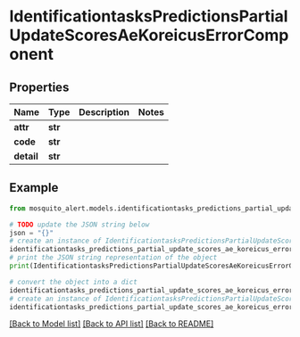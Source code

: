# IdentificationtasksPredictionsPartialUpdateScoresAeKoreicusErrorComponent


## Properties

Name | Type | Description | Notes
------------ | ------------- | ------------- | -------------
**attr** | **str** |  | 
**code** | **str** |  | 
**detail** | **str** |  | 

## Example

```python
from mosquito_alert.models.identificationtasks_predictions_partial_update_scores_ae_koreicus_error_component import IdentificationtasksPredictionsPartialUpdateScoresAeKoreicusErrorComponent

# TODO update the JSON string below
json = "{}"
# create an instance of IdentificationtasksPredictionsPartialUpdateScoresAeKoreicusErrorComponent from a JSON string
identificationtasks_predictions_partial_update_scores_ae_koreicus_error_component_instance = IdentificationtasksPredictionsPartialUpdateScoresAeKoreicusErrorComponent.from_json(json)
# print the JSON string representation of the object
print(IdentificationtasksPredictionsPartialUpdateScoresAeKoreicusErrorComponent.to_json())

# convert the object into a dict
identificationtasks_predictions_partial_update_scores_ae_koreicus_error_component_dict = identificationtasks_predictions_partial_update_scores_ae_koreicus_error_component_instance.to_dict()
# create an instance of IdentificationtasksPredictionsPartialUpdateScoresAeKoreicusErrorComponent from a dict
identificationtasks_predictions_partial_update_scores_ae_koreicus_error_component_from_dict = IdentificationtasksPredictionsPartialUpdateScoresAeKoreicusErrorComponent.from_dict(identificationtasks_predictions_partial_update_scores_ae_koreicus_error_component_dict)
```
[[Back to Model list]](../README.md#documentation-for-models) [[Back to API list]](../README.md#documentation-for-api-endpoints) [[Back to README]](../README.md)


